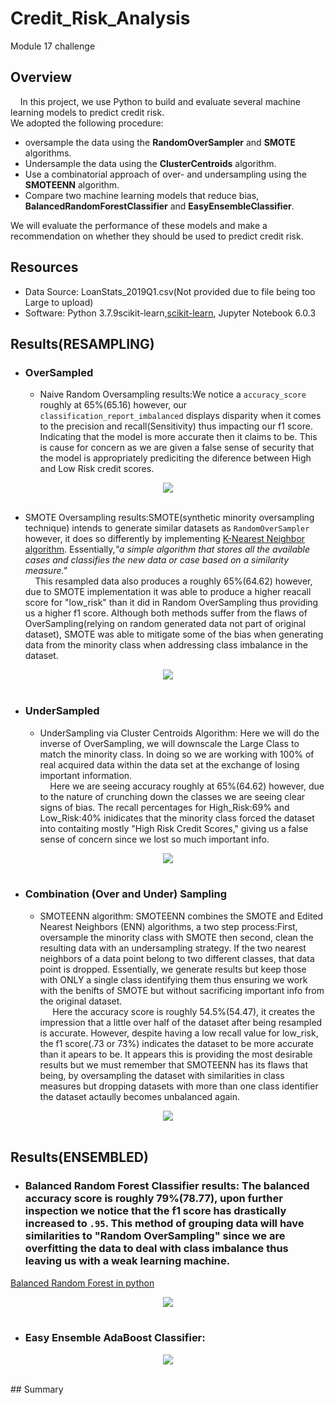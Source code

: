 # Credit_Risk_Analysis
Module 17 challenge

## Overview
&nbsp;&nbsp;&nbsp;&nbsp;In this project, we use Python to build and evaluate several machine learning models to predict credit risk.\
We adopted the following procedure:
- oversample the data using the **RandomOverSampler** and **SMOTE** algorithms.
- Undersample the data using the **ClusterCentroids** algorithm.
- Use a combinatorial approach of over- and undersampling using the **SMOTEENN** algorithm.
- Compare two machine learning models that reduce bias, **BalancedRandomForestClassifier** and **EasyEnsembleClassifier**.

We will evaluate the performance of these models and make a recommendation on whether they should be used to predict credit risk.

## Resources
- Data Source: LoanStats_2019Q1.csv(Not provided due to file being too Large to upload)
- Software: Python 3.7.9scikit-learn,[scikit-learn](https://scikit-learn.org/stable/install.html), Jupyter Notebook 6.0.3

## Results(RESAMPLING)
- ### OverSampled

  - Naive Random Oversampling results:We notice a `accuracy_score` roughly at 65%(65.16) however, our `classification_report_imbalanced` displays disparity when it comes to the precision and recall(Sensitivity) thus impacting our f1 score. Indicating that the model is more accurate then it claims to be. This is cause for concern as we are given a false sense of security that the model is appropriately prediciting the diference between High and Low Risk credit scores.
<p align="center">  
<img src="https://github.com/KdotGhai/Credit_Risk_Analysis/blob/608df1ecfc22e18b050f9b106636858274850b45/Images/RESAMPLING_Naive_Random_Oversampling.png" />
  <br>  </br>
</p>

  - SMOTE Oversampling results:SMOTE(synthetic minority oversampling technique) intends to generate similar datasets as `RandomOverSampler` however, it does so differently by implementing [K-Nearest Neighbor algorithm](https://towardsdatascience.com/a-simple-introduction-to-k-nearest-neighbors-algorithm-b3519ed98e). Essentially,<em>"a simple algorithm that stores all the available cases and classifies the new data or case based on a similarity measure."</em>  
&nbsp;&nbsp;&nbsp;&nbsp;This resampled data also produces a roughly 65%(64.62) however, due to SMOTE implementation it was able to produce a higher reacall score for "low_risk" than it did in Random OverSampling thus providing us a higher f1 score. Although both methods suffer from the flaws of OverSampling(relying on random generated data not part of original dataset), SMOTE was able to mitigate some of the bias when generating data from the minority class when addressing class imbalance in the dataset.
<p align="center">
  
<img src="https://github.com/KdotGhai/Credit_Risk_Analysis/blob/608df1ecfc22e18b050f9b106636858274850b45/Images/RESAMPLING_SMOTE_OverSampling.png"/>
    <br>  </br>
</p>

- ### UnderSampled
  - UnderSampling via Cluster Centroids Algorithm: Here we will do the inverse of OverSampling, we will downscale the Large Class to match the minority class. In doing so we are working with 100% of real acquired data within the data set at the exchange of losing important information.  
&nbsp;&nbsp;&nbsp;&nbsp;Here we are seeing accuracy roughly at 65%(64.62) however, due to the nature of crunching down the classes we are seeing clear signs of bias. The recall percentages for High_Risk:69% and Low_Risk:40% inidicates that the minority class forced the dataset into contaiting mostly "High Risk Credit Scores," giving us a false sense of concern since we lost so much important info.
<p align="center">
<img src="https://github.com/KdotGhai/Credit_Risk_Analysis/blob/608df1ecfc22e18b050f9b106636858274850b45/Images/RESAMPLING_Cluster_Centroid_UnderSampling.png"/>
    <br>  </br>
</p>

- ### Combination (Over and Under) Sampling
  - SMOTEENN algorithm: SMOTEENN combines the SMOTE and Edited Nearest Neighbors (ENN) algorithms, a two step process:First, oversample the minority class with SMOTE then second, clean the resulting data with an undersampling strategy. If the two nearest neighbors of a data point belong to two different classes, that data point is dropped. Essentially, we generate results but keep those with ONLY a single class identifying them thus ensuring we work with the benifts of SMOTE but without sacrificing important info from the original dataset.  
&nbsp;&nbsp;&nbsp;&nbsp; Here the accuracy score is roughly 54.5%(54.47), it creates the impression that a little over half of the dataset after being resampled is accurate. However, despite having a low recall value for low_risk, the f1 score(.73 or 73%) indicates the dataset to be more accurate than it apears to be. It appears this is providing the most desirable results but we must remember that SMOTEENN has its flaws that being, by oversampling the dataset with similarities in class measures but dropping datasets with more than one class identifier the dataset actaully becomes unbalanced again.
<p align="center">
<img src="https://github.com/KdotGhai/Credit_Risk_Analysis/blob/608df1ecfc22e18b050f9b106636858274850b45/Images/RESAMPLING_Combination_(Over%20and%20Under)_Sampling.png"/>
   <br>  </br>
</p>

## Results(ENSEMBLED)  

- ### Balanced Random Forest Classifier results: The balanced accuracy score is roughly 79%(78.77), upon further inspection we notice that the f1 score has drastically increased to `.95`. This method of grouping data will have similarities to "Random OverSampling" since we are overfitting the data to deal with class imbalance thus leaving us with a weak learning machine.
[Balanced Random Forest in python](https://www.linuxtut.com/en/0f6faf5629f6c563d36f/)
<p align="center">
<img src="https://github.com/KdotGhai/Credit_Risk_Analysis/blob/1c91742c3fc45b934a0ac2f40a564985dedd895f/Images/ENSEMBLE_BalancedRandomForestClassifier.png"/>
   <br>  </br>
</p>

- ### Easy Ensemble AdaBoost Classifier:
<p align="center">
<img src="https://github.com/KdotGhai/Credit_Risk_Analysis/blob/1c91742c3fc45b934a0ac2f40a564985dedd895f/Images/ENSEMBLE_EasyEnsembleClassifier_AdaBoosting.png"/>
   <br>  </br>
</p>
## Summary
